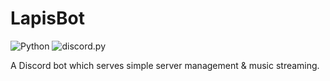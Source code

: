 # LapisBot
![Python](https://img.shields.io/badge/python-3.7-blue.svg?style=flat&logo=Python)
![discord.py](https://img.shields.io/badge/discord.py-1.3.2-blue.svg?style=flat&logo=Discord)

A Discord bot which serves simple server management & music streaming.
